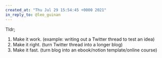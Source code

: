 ```yaml
---
created_at: "Thu Jul 29 15:54:45 +0000 2021"
in_reply_to: @leo_guinan
---
```


Tldr;

1. Make it work. (example: writing out a Twitter thread to test an idea)
2. Make it right. (turn Twitter thread into a longer blog)
3. Make it fast. (turn blog into an ebook/notion template/online course)